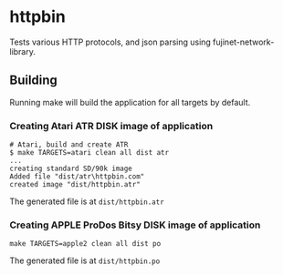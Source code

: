 # httpbin

Tests various HTTP protocols, and json parsing using fujinet-network-library.

## Building

Running make will build the application for all targets by default.

### Creating Atari ATR DISK image of application

```shell
# Atari, build and create ATR
$ make TARGETS=atari clean all dist atr
...
creating standard SD/90k image
Added file "dist/atr\httpbin.com"
created image "dist/httpbin.atr"
```

The generated file is at `dist/httpbin.atr`

### Creating APPLE ProDos Bitsy DISK image of application

```shell
make TARGETS=apple2 clean all dist po
```

The generated file is at `dist/httpbin.po`
